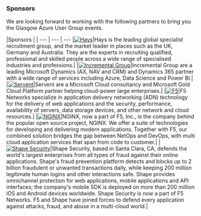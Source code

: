 ### Sponsors

We are looking forward to working with the following partners to bring you the Glasgow Azure User Group events.

|Sponsors |   |
--- | --- | ---
|[![Hays](/img/hays.gif)](https://hays.co.uk)|Hays is the leading global specialist recruitment group, and the market leader in places such as the UK, Germany and Australia. They are the experts in recruiting qualified, professional and skilled people across a wide range of specialised industries and professions.|
|[![Incremental Group](/img/incrementalgroup.png)](https://incrementalgroup.co.uk/)|Incremental Group are a leading Microsoft Dynamics (AX, NAV and CRM) and Dynamics 365 partner with a wide range of services including Azure, Data Science and Power BI.|
|[![Servent](/img/servent.png)](https://www.servent.co.uk/)|Servent are a Microsoft Cloud consultancy and Microsoft Gold Cloud Platform partner helping cloud-power large enterprises.|
|[![F5](/img/f5.png)](https://www.f5.com/)|F5 Networks specialize in application delivery networking (ADN) technology for the delivery of web applications and the security, performance, availability of servers, data storage devices, and other network and cloud resources.|
|[![NGINX](/img/nginx.png)](https://www.nginx.com/)|NGINX, now a part of F5, Inc., is the company behind the popular open source project, NGINX. We offer a suite of technologies for developing and delivering modern applications. Together with F5, our combined solution bridges the gap between NetOps and DevOps, with multi cloud application services that span from code to customer.|
|[![Shape Security](/img/shape.jpg)](https://www.shapesecurity.com/)|Shape Security, based in Santa Clara, CA, defends the world's largest enterprises from all types of fraud against their online applications. Shape's fraud prevention platform detects and blocks up to 2 billion fraudulent or unwanted transactions daily, while keeping 200 million legitimate human logins and other interactions safe. Shape provides omnichannel protection for web applications, mobile applications and API interfaces; the company's mobile SDK is deployed on more than 200 million iOS and Android devices worldwide. Shape Security is now a part of F5 Networks. F5 and Shape have joined forces to defend every application against attacks, fraud, and abuse in a multi-cloud world.|